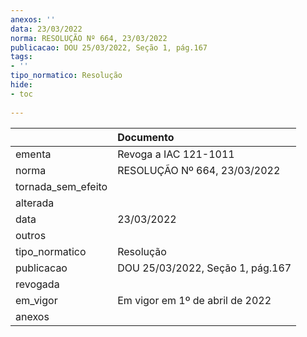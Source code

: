 ```yaml
---
anexos: ''
data: 23/03/2022
norma: RESOLUÇÃO Nº 664, 23/03/2022
publicacao: DOU 25/03/2022, Seção 1, pág.167
tags:
- ''
tipo_normatico: Resolução
hide: 
- toc 
 
---
```


|                    | Documento                        |
|:-------------------|:---------------------------------|
| ementa             | Revoga a IAC 121-1011            |
| norma              | RESOLUÇÃO Nº 664, 23/03/2022     |
| tornada_sem_efeito |                                  |
| alterada           |                                  |
| data               | 23/03/2022                       |
| outros             |                                  |
| tipo_normatico     | Resolução                        |
| publicacao         | DOU 25/03/2022, Seção 1, pág.167 |
| revogada           |                                  |
| em_vigor           | Em vigor em 1º de abril de 2022  |
| anexos             |                                  |